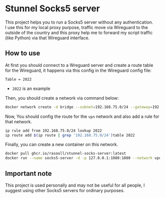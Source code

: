 # Stunnel Socks5 server

This project helps you to run a Socks5 server without any authentication.  
I use this for my local proxy purpose, traffic move via Wireguard to the outside of the country and this proxy help me to forward my script traffic (like Python) via that Wireguard interface.

## How to use
At first you should connect to a Wreguard server and create a route table for the Wireguard, it happens via this config in the Wireguard config file:
```
Table = 2022
```
* `2022` is an example  

Then, you should create a network via command below:
```sh
docker network create -d bridge --subnet=192.168.75.0/24 --gateway=192.168.75.1 vpn
```
Now, You should config the route for the `vpn` network and also add a rule for that network.
```sh
ip rule add from 192.168.75.0/24 lookup 2022
ip route add $(ip route | grep '192.168.75.0/24')table 2022
```
Finally, you can create a new container on this network.
```sh
docker pull ghcr.io/rasooll/stunnel-socks-server:latest
docker run --name socks5-server -d -p 127.0.0.1:1080:1080 --network vpn ghcr.io/rasooll/stunnel-socks-server:latest
```

## Important note
This project is used personally and may not be useful for all people, I suggest using other Socks5 servers for ordinary purposes.